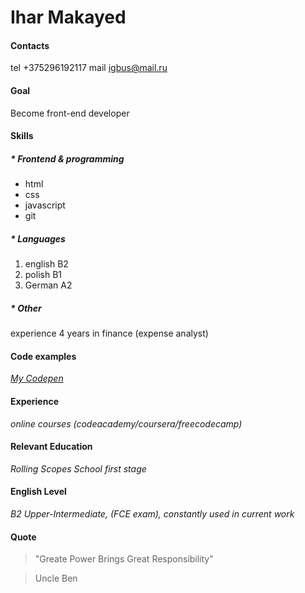 # **Ihar Makayed**

#### **Contacts**
tel +375296192117
mail igbus@mail.ru

#### **Goal**
Become front-end developer

#### **Skills**
##### * Frontend & programming 
* html
* css
* javascript
* git

##### * Languages 
1. english B2 
2. polish B1
3. German A2

##### * Other
experience 4 years in finance (expense analyst)

#### **Code examples**
*[My Codepen](https://codepen.io/ihmccd/pens/public/)*

#### **Experience**
*online courses (codeacademy/coursera/freecodecamp)*

#### **Relevant Education**
*Rolling Scopes School first stage*

#### **English Level**
*B2 Upper-Intermediate,*
*(FCE exam), constantly used in current work*  

#### **Quote**
>"Greate Power Brings Great Responsibility"

>Uncle Ben 